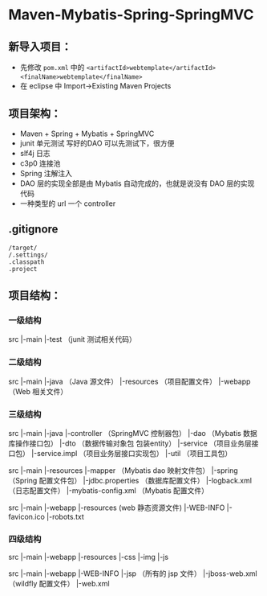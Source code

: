 # Maven-Mybatis-Spring-SpringMVC

## 新导入项目：
- 先修改 `pom.xml` 中的 `<artifactId>webtemplate</artifactId>` `<finalName>webtemplate</finalName>`
- 在 eclipse 中 Import->Existing Maven Projects

## 项目架构：
- Maven + Spring + Mybatis + SpringMVC
- junit 单元测试 写好的DAO 可以先测试下，很方便
- slf4j 日志
- c3p0 连接池
- Spring 注解注入
- DAO 层的实现全部是由 Mybatis 自动完成的，也就是说没有 DAO 层的实现代码
- 一种类型的 url 一个 controller

## .gitignore
```
/target/
/.settings/
.classpath
.project
```

## 项目结构：

### 一级结构
src
|-main
|-test （junit 测试相关代码）

### 二级结构
src
|-main
    |-java （Java 源文件）
    |-resources （项目配置文件）
    |-webapp （Web 相关文件）

### 三级结构
src
|-main
    |-java
        |-controller （SpringMVC 控制器包）
        |-dao （Mybatis 数据库操作接口包）
        |-dto （数据传输对象包 包装entity）
        |-service （项目业务层接口包）
        |-service.impl （项目业务层接口实现包）
        |-util （项目工具包）

src
|-main
    |-resources
        |-mapper （Mybatis dao 映射文件包）
        |-spring （Spring 配置文件包）
        |-jdbc.properties （数据库配置文件）
        |-logback.xml （日志配置文件）
        |-mybatis-config.xml （Mybatis 配置文件）

src
|-main
    |-webapp
        |-resources (web 静态资源文件)
        |-WEB-INFO
        |-favicon.ico
        |-robots.txt

### 四级结构
src
|-main
    |-webapp
        |-resources
            |-css
            |-img
            |-js

src
|-main
    |-webapp
        |-WEB-INFO
            |-jsp （所有的 jsp 文件）
            |-jboss-web.xml （wildfly 配置文件）
            |-web.xml
